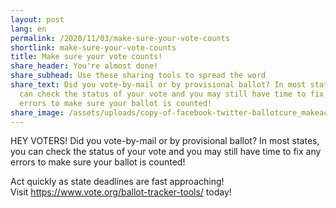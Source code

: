 ```yaml
---
layout: post
lang: en
permalink: /2020/11/03/make-sure-your-vote-counts
shortlink: make-sure-your-vote-counts
title: Make sure your vote counts!
share_header: You're almost done!
share_subhead: Use these sharing tools to spread the word
share_text: Did you vote-by-mail or by provisional ballot? In most states, you
  can check the status of your vote and you may still have time to fix any
  errors to make sure your ballot is counted!
share_image: /assets/uploads/copy-of-facebook-twitter-ballotcure_makeacopy-1-.png
---
```

HEY VOTERS! Did you vote-by-mail or by provisional ballot? In most states, you can check the status of your vote and you may still have time to fix any errors to make sure your ballot is counted! 

Act quickly as state deadlines are fast approaching! Visit <https://www.vote.org/ballot-tracker-tools/> today!